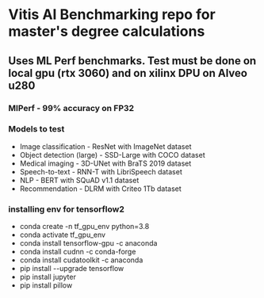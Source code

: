 # Vitis AI Benchmarking repo for master's degree calculations

## Uses ML Perf benchmarks. Test must be done on local gpu (rtx 3060) and on xilinx DPU on Alveo u280

### MlPerf - 99% accuracy on FP32

### Models to test

* Image classification - ResNet with ImageNet dataset
* Object detection (large) - SSD-Large with COCO dataset
* Medical imaging - 3D-UNet with BraTS 2019 dataset
* Speech-to-text - RNN-T with LibriSpeech dataset
* NLP - BERT with SQuAD v1.1 dataset
* Recommendation - DLRM with Criteo 1Tb dataset 

### installing env for tensorflow2
* conda create -n tf_gpu_env python=3.8 
* conda activate tf_gpu_env
* conda install tensorflow-gpu -c anaconda
* conda install cudnn -c conda-forge 
* conda install cudatoolkit -c anaconda
* pip install --upgrade tensorflow
* pip install jupyter
* pip install pillow